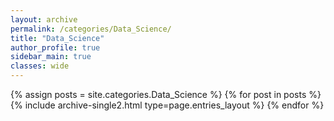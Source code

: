 ```yaml
---
layout: archive
permalink: /categories/Data_Science/
title: "Data_Science"
author_profile: true
sidebar_main: true
classes: wide
---
```


{% assign posts = site.categories.Data_Science %}
{% for post in posts %} {% include archive-single2.html type=page.entries_layout %} {% endfor %}